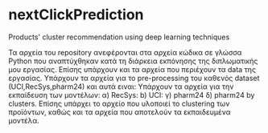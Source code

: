 # nextClickPrediction
Products' cluster recommendation using deep learning techniques

Τα αρχεία του repository ανεφέρονται στα αρχεία κώδικα σε γλώσσα Python που αναπτύχθηκαν κατά τη διάρκεια εκπόνησης της διπλωματικής μου εργασίας. Επίσης υπάρχουν και τα αρχεία που περιέχουν τα data της εργασίας.
Υπάρχουν τα αρχεία για το pre-processing του καθενός dataset (UCI,RecSys,pharm24) και αυτά ειναι:
Υπάρχουν τα αρχεία για την εκπαίδευση των μοντέλων:
α) RecSys:
b) UCI:
γ) pharm24
δ) pharm24 by clusters.
Επίσης υπάρχει το αρχείο που υλοποιεί το clustering των προϊόντων,
καθώς και τα αρχεία που αποτελούν τα εκπαιδευμένα μοντέλα.
